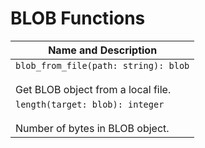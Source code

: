 # BLOB Functions

| Name and Description |
| --- |
| `blob_from_file(path: string): blob`<br /><br /> Get BLOB object from a local file. |
| `length(target: blob): integer`<br /><br /> Number of bytes in BLOB object. |
